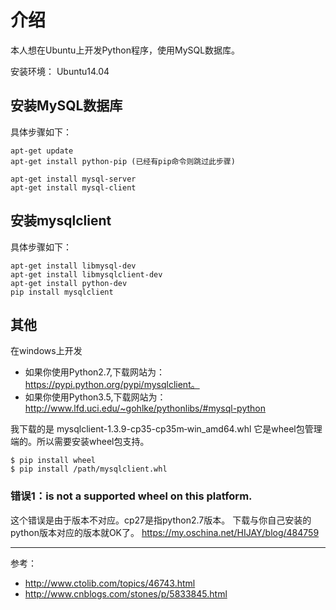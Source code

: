 ﻿# 介绍
本人想在Ubuntu上开发Python程序，使用MySQL数据库。

安装环境： Ubuntu14.04

## 安装MySQL数据库
具体步骤如下：

    apt-get update
    apt-get install python-pip (已经有pip命令则跳过此步骤)

    apt-get install mysql-server
    apt-get install mysql-client

## 安装mysqlclient
具体步骤如下：

    apt-get install libmysql-dev
    apt-get install libmysqlclient-dev
    apt-get install python-dev
    pip install mysqlclient

## 其他
在windows上开发
- 如果你使用Python2.7,下载网站为：https://pypi.python.org/pypi/mysqlclient。
- 如果你使用Python3.5,下载网站为：http://www.lfd.uci.edu/~gohlke/pythonlibs/#mysql-python

我下载的是 mysqlclient-1.3.9-cp35-cp35m‑win_amd64.whl
它是wheel包管理端的。所以需要安装wheel包支持。
```
$ pip install wheel
$ pip install /path/mysqlclient.whl
```

### 错误1：is not a supported wheel on this platform.
这个错误是由于版本不对应。cp27是指python2.7版本。
下载与你自己安装的python版本对应的版本就OK了。
https://my.oschina.net/HIJAY/blog/484759

----------------
参考：
- http://www.ctolib.com/topics/46743.html
- http://www.cnblogs.com/stones/p/5833845.html
